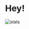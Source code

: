<h1>Hey!</h1>

![stats](https://github-stats-alpha.vercel.app/api?username=cbbg2&cc=000&tc=fff&ic=fff&bc=000)
